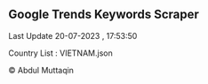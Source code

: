 

## Google Trends Keywords Scraper 
 
Last Update 20-07-2023 , 17:53:50

Country List :
VIETNAM.json



© Abdul Muttaqin 
